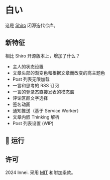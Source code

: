 # 白い

这是 [Shiro](https://github.com/Innei/Shiro) 闭源迭代仓库。

## 新特征

相比 Shiro 开源版本上，增加了什么？

- 主人的状态设置
- 文章头部的渐变色和根据文章而改变的高主题色
- Post 列表无限加载
- 一言和思考的 RSS 订阅
- 一言的登录态直接发表的模态窗
- 评论区颜文字选择
- 签名动画
- 通知推送（基于 Service Worker）
- 文章内嵌 Thinking 解析
- Post 列表设置 (WIP)

## :whale: 运行

<!-- ### :hammer: 通过预构建运行

```sh
export GH_TOKEN=your_github_token # 你需要提供一个 GitHub Token 可以访问私有的仓库
# 下载预构建
bash ./scripts/download-latest-ci-build-artifact.sh
cd standalone
vim .env # 修改你的 ENV 变量
export PORT=2323
node server.js
``` -->
<!-- 
### :books: 推荐使用 Docker Compose

```sh
mkdir shiro
cd shiro
wget https://raw.githubusercontent.com/Innei-dev/Shiroi/main/docker-compose.yml
wget https://raw.githubusercontent.com/Innei-dev/Shiroi/main/.env.template .env

vim .env # 修改你的 ENV 变量
docker compose up -d

docker compose pull # 后续更新镜像
``` -->

## 许可

2024 Innei. 采用 [MIT](./LICENSE) 和附加条款。

